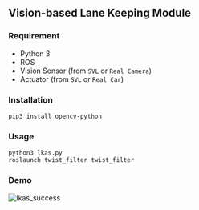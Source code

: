 ## Vision-based Lane Keeping Module

### Requirement
- Python 3
- ROS
- Vision Sensor (from ``SVL`` or ``Real Camera``)
- Actuator (from ``SVL`` or ``Real Car``)

### Installation
```
pip3 install opencv-python
```

### Usage
```
python3 lkas.py
roslaunch twist_filter twist_filter
```

### Demo
![lkas_success](https://user-images.githubusercontent.com/44594966/150334917-fb741128-8fbb-4e73-944e-353a8ca5f5d3.gif)

